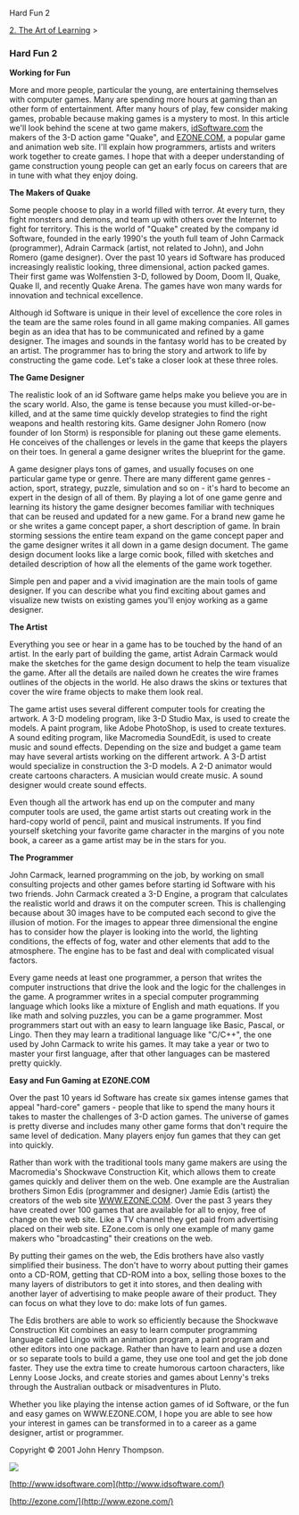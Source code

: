 Hard Fun 2 

[2\. The Art of Learning](../the-art-of-learning.html)‎ > ‎

### Hard Fun 2

**Working for Fun**

More and more people, particular the young, are entertaining themselves with computer games. Many are spending more hours at gaming than an other form of entertainment. After many hours of play, few consider making games, probable because making games is a mystery to most. In this article we'll look behind the scene at two game makers, [idSoftware.com](http://idSoftware.com) the makers of the 3-D action game "Quake", and [EZONE.COM](http://EZONE.COM), a popular game and animation web site. I'll explain how programmers, artists and writers work together to create games. I hope that with a deeper understanding of game construction young people can get an early focus on careers that are in tune with what they enjoy doing.

  

**The Makers of Quake**

Some people choose to play in a world filled with terror. At every turn, they fight monsters and demons, and team up with others over the Internet to fight for territory. This is the world of "Quake" created by the company id Software, founded in the early 1990's the youth full team of John Carmack (programmer), Adrain Carmack (artist, not related to John), and John Romero (game designer). Over the past 10 years id Software has produced increasingly realistic looking, three dimensional, action packed games. Their first game was Wolfenstien 3-D, followed by Doom, Doom II, Quake, Quake II, and recently Quake Arena. The games have won many wards for innovation and technical excellence.

  

Although id Software is unique in their level of excellence the core roles in the team are the same roles found in all game making companies. All games begin as an idea that has to be communicated and refined by a game designer. The images and sounds in the fantasy world has to be created by an artist. The programmer has to bring the story and artwork to life by constructing the game code. Let's take a closer look at these three roles.

  

**The Game Designer**

The realistic look of an id Software game helps make you believe you are in the scary world. Also, the game is tense because you must killed-or-be-killed, and at the same time quickly develop strategies to find the right weapons and health restoring kits. Game designer John Romero (now founder of Ion Storm) is responsible for planing out these game elements. He conceives of the challenges or levels in the game that keeps the players on their toes. In general a game designer writes the blueprint for the game.

  

A game designer plays tons of games, and usually focuses on one particular game type or genre. There are many different game genres - action, sport, strategy, puzzle, simulation and so on - it's hard to become an expert in the design of all of them. By playing a lot of one game genre and learning its history the game designer becomes familiar with techniques that can be reused and updated for a new game. For a brand new game he or she writes a game concept paper, a short description of game. In brain storming sessions the entire team expand on the game concept paper and the game designer writes it all down in a game design document. The game design document looks like a large comic book, filled with sketches and detailed description of how all the elements of the game work together.

  

Simple pen and paper and a vivid imagination are the main tools of game designer. If you can describe what you find exciting about games and visualize new twists on existing games you'll enjoy working as a game designer.

  

**The Artist**

Everything you see or hear in a game has to be touched by the hand of an artist. In the early part of building the game, artist Adrain Carmack would make the sketches for the game design document to help the team visualize the game. After all the details are nailed down he creates the wire frames outlines of the objects in the world. He also draws the skins or textures that cover the wire frame objects to make them look real.

  

The game artist uses several different computer tools for creating the artwork. A 3-D modeling program, like 3-D Studio Max, is used to create the models. A paint program, like Adobe PhotoShop, is used to create textures. A sound editing program, like Macromedia SoundEdit, is used to create music and sound effects. Depending on the size and budget a game team may have several artists working on the different artwork. A 3-D artist would specialize in construction the 3-D models. A 2-D animator would create cartoons characters. A musician would create music. A sound designer would create sound effects.

  

Even though all the artwork has end up on the computer and many computer tools are used, the game artist starts out creating work in the hard-copy world of pencil, paint and musical instruments. If you find yourself sketching your favorite game character in the margins of you note book, a career as a game artist may be in the stars for you.

  

**The Programmer**

John Carmack, learned programming on the job, by working on small consulting projects and other games before starting id Software with his two friends. John Carmack created a 3-D Engine, a program that calculates the realistic world and draws it on the computer screen. This is challenging because about 30 images have to be computed each second to give the illusion of motion. For the images to appear three dimensional the engine has to consider how the player is looking into the world, the lighting conditions, the effects of fog, water and other elements that add to the atmosphere. The engine has to be fast and deal with complicated visual factors.

  

Every game needs at least one programmer, a person that writes the computer instructions that drive the look and the logic for the challenges in the game. A programmer writes in a special computer programming language which looks like a mixture of English and math equations. If you like math and solving puzzles, you can be a game programmer. Most programmers start out with an easy to learn language like Basic, Pascal, or Lingo. Then they may learn a traditional language like "C/C++", the one used by John Carmack to write his games. It may take a year or two to master your first language, after that other languages can be mastered pretty quickly.

  

**Easy and Fun Gaming at EZONE.COM**

Over the past 10 years id Software has create six games intense games that appeal "hard-core" gamers - people that like to spend the many hours it takes to master the challenges of 3-D action games. The universe of games is pretty diverse and includes many other game forms that don't require the same level of dedication. Many players enjoy fun games that they can get into quickly.

  

Rather than work with the traditional tools many game makers are using the Macromedia's Shockwave Construction Kit, which allows them to create games quickly and deliver them on the web. One example are the Australian brothers Simon Edis (programmer and designer) Jamie Edis (artist) the creators of the web site [WWW.EZONE.COM](http://WWW.EZONE.COM/). Over the past 3 years they have created over 100 games that are available for all to enjoy, free of change on the web site. Like a TV channel they get paid from advertising placed on their web site. EZone.com is only one example of many game makers who "broadcasting" their creations on the web.

  

By putting their games on the web, the Edis brothers have also vastly simplified their business. The don't have to worry about putting their games onto a CD-ROM, getting that CD-ROM into a box, selling those boxes to the many layers of distributors to get it into stores, and then dealing with another layer of advertising to make people aware of their product. They can focus on what they love to do: make lots of fun games.

  

The Edis brothers are able to work so efficiently because the Shockwave Construction Kit combines an easy to learn computer programming language called Lingo with an animation program, a paint program and other editors into one package. Rather than have to learn and use a dozen or so separate tools to build a game, they use one tool and get the job done faster. They use the extra time to create humorous cartoon characters, like Lenny Loose Jocks, and create stories and games about Lenny's treks through the Australian outback or misadventures in Pluto.

  

Whether you like playing the intense action games of id Software, or the fun and easy games on WWW.EZONE.COM, I hope you are able to see how your interest in games can be transformed in to a career as a game designer, artist or programmer.

  

Copyright © 2001 John Henry Thompson.

[![](http://www.idsoftware.com/images/quake1box.jpg)](http://www.idsoftware.com)

  

  

  

  

  

  

  

  

  

  

  

  

  

  

[http://www.idsoftware.com](http://www.idsoftware.com/)

  

  

[http://ezone.com/](http://www.ezone.com/)

